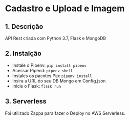 # Cadastro e Upload e Imagem

## 1. Descrição

API Rest criada com Python 3.7, Flask e MongoDB



## 2. Instalção
- Instale o Pipenv: ``` pip install pipenv ```
- Acessar Pipend: ``` pipenv shell ```
- Instales os pacotes Pip: ``` pipenv install ```
- Insira a URL do seu DB Mongo em Config.json
- Inicie o Flask: ``` flask run ```



## 3. Serverless
Foi utilizado Zappa para fazer o Deploy no AWS Serverless. 
